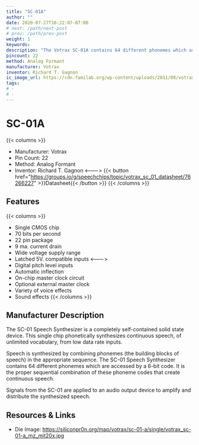 ```yaml
---
title: "SC-01A"
author: ""
date: 2020-07-27T16:22:07-07:00
# next: /path/next-post
# prev: /path/prev-post
weight: 1
keywords: 
description: "The Votrax SC-01A contains 64 different phonemes which are accessed by a 6-bit code to create continuous speech of unlimited vocabulary."
pincount: 22
method: Analog Formant
manufacturer: Votrax
inventor: Richard T. Gagnon
ic_image_url: https://cdn.familab.org/wp-content/uploads/2011/08/votrax_SC-01-A.jpg 
tags: 
# -  
# - 
--- 
```


# SC-01A
{{< columns >}}
* Manufacturer: Votrax
* Pin Count: 22
* Method: Analog Formant
* Inventor: Richard T. Gagnon
<--->
{{< button href="https://groups.io/g/speechchips/topic/votrax_sc_01_datasheet/76266227" >}}Datasheet{{< /button >}}
{{< /columns >}}

## Features 

{{< columns >}}
* Single CMOS chip
* 70 bits per second
* 22 pin package
* 9 ma. current drain
* Wide voltage supply range
* Latched 5V. compatible inputs
<--->
* Digital pitch level inputs
* Automatic inflection
* On-chip master clock circuit
* Optional external master clock
* Variety of voice effects
* Sound effects
{{< /columns >}}

## Manufacturer Description

The SC-01 Speech Synthesizer is a completely self-contained solid state device.  This single chip phonetically synthesizes continuous speech, of unlimited vocabulary, from low data rate inputs. 

Speech is synthesized by combining phonemes (the building blocks of speech) in the appropriate sequence. The SC-01 Speech Synthesizer contains 64 different phonemes which are accessed by a 6-bit code.  It is the proper sequential combination of these phoneme codes that create continuous speech.

Signals from the SC-01 are applied to an audio output device to amplify and distribute the synthesized speech.

## Resources & Links
* Die Image: https://siliconpr0n.org/map/votrax/sc-01-a/single/votrax_sc-01-a_mz_mit20x.jpg